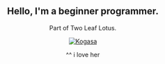 <div align="center">
  <h2>Hello, I'm a beginner programmer.</h2>
  <p>Part of Two Leaf Lotus.</p>
  <a href="https://github.com/kogasacord" target="_blank" data-wpel-link="external" rel="external noopener noreferrer">
    <img alt="Kogasa" src="https://custom-icon-badges.demolab.com/badge/kogasa-tatara-03989e?style=flat&logo=kogasa">
  </a>
  
  ^^ i love her
</div>
